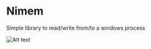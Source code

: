 # Nimem
Simple library to read/write from/to a windows process

![Alt text](https://s7.gifyu.com/images/tkwnvblAXx.gif)